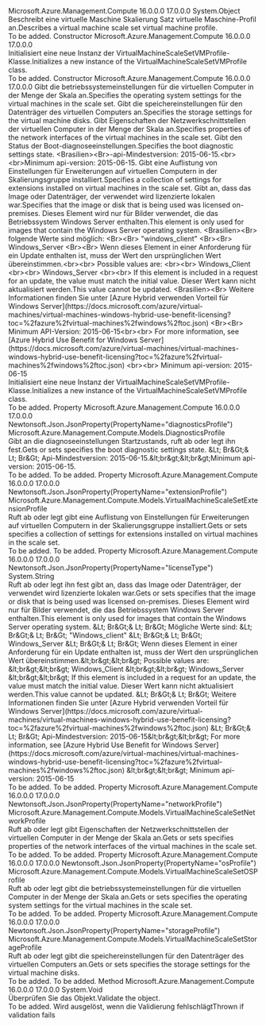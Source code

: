 <Type Name="VirtualMachineScaleSetVMProfile" FullName="Microsoft.Azure.Management.Compute.Models.VirtualMachineScaleSetVMProfile">
  <TypeSignature Language="C#" Value="public class VirtualMachineScaleSetVMProfile" />
  <TypeSignature Language="ILAsm" Value=".class public auto ansi beforefieldinit VirtualMachineScaleSetVMProfile extends System.Object" />
  <TypeSignature Language="DocId" Value="T:Microsoft.Azure.Management.Compute.Models.VirtualMachineScaleSetVMProfile" />
  <TypeSignature Language="VB.NET" Value="Public Class VirtualMachineScaleSetVMProfile" />
  <TypeSignature Language="F#" Value="type VirtualMachineScaleSetVMProfile = class" />
  <AssemblyInfo>
    <AssemblyName>Microsoft.Azure.Management.Compute</AssemblyName>
    <AssemblyVersion>16.0.0.0</AssemblyVersion>
    <AssemblyVersion>17.0.0.0</AssemblyVersion>
  </AssemblyInfo>
  <Base>
    <BaseTypeName>System.Object</BaseTypeName>
  </Base>
  <Interfaces />
  <Docs>
    <summary>
            <span data-ttu-id="3c90b-101">Beschreibt eine virtuelle Maschine Skalierung Satz virtuelle Maschine-Profil an.</span><span class="sxs-lookup"><span data-stu-id="3c90b-101">Describes a virtual machine scale set virtual machine profile.</span></span>
            </summary>
    <remarks>To be added.</remarks>
  </Docs>
  <Members>
    <Member MemberName=".ctor">
      <MemberSignature Language="C#" Value="public VirtualMachineScaleSetVMProfile ();" />
      <MemberSignature Language="ILAsm" Value=".method public hidebysig specialname rtspecialname instance void .ctor() cil managed" />
      <MemberSignature Language="DocId" Value="M:Microsoft.Azure.Management.Compute.Models.VirtualMachineScaleSetVMProfile.#ctor" />
      <MemberSignature Language="VB.NET" Value="Public Sub New ()" />
      <MemberType>Constructor</MemberType>
      <AssemblyInfo>
        <AssemblyName>Microsoft.Azure.Management.Compute</AssemblyName>
        <AssemblyVersion>16.0.0.0</AssemblyVersion>
        <AssemblyVersion>17.0.0.0</AssemblyVersion>
      </AssemblyInfo>
      <Parameters />
      <Docs>
        <summary>
            <span data-ttu-id="3c90b-102">Initialisiert eine neue Instanz der VirtualMachineScaleSetVMProfile-Klasse.</span><span class="sxs-lookup"><span data-stu-id="3c90b-102">Initializes a new instance of the VirtualMachineScaleSetVMProfile class.</span></span>
            </summary>
        <remarks>To be added.</remarks>
      </Docs>
    </Member>
    <Member MemberName=".ctor">
      <MemberSignature Language="C#" Value="public VirtualMachineScaleSetVMProfile (Microsoft.Azure.Management.Compute.Models.VirtualMachineScaleSetOSProfile osProfile = null, Microsoft.Azure.Management.Compute.Models.VirtualMachineScaleSetStorageProfile storageProfile = null, Microsoft.Azure.Management.Compute.Models.VirtualMachineScaleSetNetworkProfile networkProfile = null, Microsoft.Azure.Management.Compute.Models.DiagnosticsProfile diagnosticsProfile = null, Microsoft.Azure.Management.Compute.Models.VirtualMachineScaleSetExtensionProfile extensionProfile = null, string licenseType = null);" />
      <MemberSignature Language="ILAsm" Value=".method public hidebysig specialname rtspecialname instance void .ctor(class Microsoft.Azure.Management.Compute.Models.VirtualMachineScaleSetOSProfile osProfile, class Microsoft.Azure.Management.Compute.Models.VirtualMachineScaleSetStorageProfile storageProfile, class Microsoft.Azure.Management.Compute.Models.VirtualMachineScaleSetNetworkProfile networkProfile, class Microsoft.Azure.Management.Compute.Models.DiagnosticsProfile diagnosticsProfile, class Microsoft.Azure.Management.Compute.Models.VirtualMachineScaleSetExtensionProfile extensionProfile, string licenseType) cil managed" />
      <MemberSignature Language="DocId" Value="M:Microsoft.Azure.Management.Compute.Models.VirtualMachineScaleSetVMProfile.#ctor(Microsoft.Azure.Management.Compute.Models.VirtualMachineScaleSetOSProfile,Microsoft.Azure.Management.Compute.Models.VirtualMachineScaleSetStorageProfile,Microsoft.Azure.Management.Compute.Models.VirtualMachineScaleSetNetworkProfile,Microsoft.Azure.Management.Compute.Models.DiagnosticsProfile,Microsoft.Azure.Management.Compute.Models.VirtualMachineScaleSetExtensionProfile,System.String)" />
      <MemberSignature Language="F#" Value="new Microsoft.Azure.Management.Compute.Models.VirtualMachineScaleSetVMProfile : Microsoft.Azure.Management.Compute.Models.VirtualMachineScaleSetOSProfile * Microsoft.Azure.Management.Compute.Models.VirtualMachineScaleSetStorageProfile * Microsoft.Azure.Management.Compute.Models.VirtualMachineScaleSetNetworkProfile * Microsoft.Azure.Management.Compute.Models.DiagnosticsProfile * Microsoft.Azure.Management.Compute.Models.VirtualMachineScaleSetExtensionProfile * string -&gt; Microsoft.Azure.Management.Compute.Models.VirtualMachineScaleSetVMProfile" Usage="new Microsoft.Azure.Management.Compute.Models.VirtualMachineScaleSetVMProfile (osProfile, storageProfile, networkProfile, diagnosticsProfile, extensionProfile, licenseType)" />
      <MemberType>Constructor</MemberType>
      <AssemblyInfo>
        <AssemblyName>Microsoft.Azure.Management.Compute</AssemblyName>
        <AssemblyVersion>16.0.0.0</AssemblyVersion>
        <AssemblyVersion>17.0.0.0</AssemblyVersion>
      </AssemblyInfo>
      <Parameters>
        <Parameter Name="osProfile" Type="Microsoft.Azure.Management.Compute.Models.VirtualMachineScaleSetOSProfile" />
        <Parameter Name="storageProfile" Type="Microsoft.Azure.Management.Compute.Models.VirtualMachineScaleSetStorageProfile" />
        <Parameter Name="networkProfile" Type="Microsoft.Azure.Management.Compute.Models.VirtualMachineScaleSetNetworkProfile" />
        <Parameter Name="diagnosticsProfile" Type="Microsoft.Azure.Management.Compute.Models.DiagnosticsProfile" />
        <Parameter Name="extensionProfile" Type="Microsoft.Azure.Management.Compute.Models.VirtualMachineScaleSetExtensionProfile" />
        <Parameter Name="licenseType" Type="System.String" />
      </Parameters>
      <Docs>
        <param name="osProfile"><span data-ttu-id="3c90b-103">Gibt die betriebssystemeinstellungen für die virtuellen Computer in der Menge der Skala an.</span><span class="sxs-lookup"><span data-stu-id="3c90b-103">Specifies the operating system settings for the virtual machines in the scale set.</span></span></param>
        <param name="storageProfile"><span data-ttu-id="3c90b-104">Gibt die speichereinstellungen für den Datenträger des virtuellen Computers an.</span><span class="sxs-lookup"><span data-stu-id="3c90b-104">Specifies the storage settings for the virtual machine disks.</span></span></param>
        <param name="networkProfile"><span data-ttu-id="3c90b-105">Gibt Eigenschaften der Netzwerkschnittstellen der virtuellen Computer in der Menge der Skala an.</span><span class="sxs-lookup"><span data-stu-id="3c90b-105">Specifies properties of the network interfaces of the virtual machines in the scale set.</span></span></param>
        <param name="diagnosticsProfile"><span data-ttu-id="3c90b-106">Gibt den Status der Boot-diagnoseeinstellungen.</span><span class="sxs-lookup"><span data-stu-id="3c90b-106">Specifies the boot diagnostic settings state.</span></span> <span data-ttu-id="3c90b-107">&lt;Brasilien&gt;&lt;Br&gt;-api-Mindestversion: 2015-06-15.</span><span class="sxs-lookup"><span data-stu-id="3c90b-107">&lt;br&gt;&lt;br&gt;Minimum api-version: 2015-06-15.</span></span></param>
        <param name="extensionProfile"><span data-ttu-id="3c90b-108">Gibt eine Auflistung von Einstellungen für Erweiterungen auf virtuellen Computern in der Skalierungsgruppe installiert.</span><span class="sxs-lookup"><span data-stu-id="3c90b-108">Specifies a collection of settings for extensions installed on virtual machines in the scale set.</span></span></param>
        <param name="licenseType"><span data-ttu-id="3c90b-109">Gibt an, dass das Image oder Datenträger, der verwendet wird lizenzierte lokalen war.</span><span class="sxs-lookup"><span data-stu-id="3c90b-109">Specifies that the image or disk that is being used was licensed on-premises.</span></span> <span data-ttu-id="3c90b-110">Dieses Element wird nur für Bilder verwendet, die das Betriebssystem Windows Server enthalten.</span><span class="sxs-lookup"><span data-stu-id="3c90b-110">This element is only used for images that contain the Windows Server operating system.</span></span>
            <span data-ttu-id="3c90b-111">&lt;Brasilien&gt;&lt;Br&gt; folgende Werte sind möglich: &lt;Br&gt;&lt;Br&gt; "windows_client" &lt;Br&gt;&lt;Br&gt; Windows_Server &lt;Br&gt;&lt;Br&gt; Wenn dieses Element in einer Anforderung für ein Update enthalten ist, muss der Wert den ursprünglichen Wert übereinstimmen.</span><span class="sxs-lookup"><span data-stu-id="3c90b-111">&lt;br&gt;&lt;br&gt; Possible values are: &lt;br&gt;&lt;br&gt; Windows_Client &lt;br&gt;&lt;br&gt; Windows_Server &lt;br&gt;&lt;br&gt; If this element is included in a request for an update, the value must match the initial value.</span></span> <span data-ttu-id="3c90b-112">Dieser Wert kann nicht aktualisiert werden.</span><span class="sxs-lookup"><span data-stu-id="3c90b-112">This value cannot be updated.</span></span> <span data-ttu-id="3c90b-113">&lt;Brasilien&gt;&lt;Br&gt; Weitere Informationen finden Sie unter [Azure Hybrid verwenden Vorteil für Windows Server](https://docs.microsoft.com/azure/virtual-machines/virtual-machines-windows-hybrid-use-benefit-licensing?toc=%2fazure%2fvirtual-machines%2fwindows%2ftoc.json) &lt;Br&gt;&lt;Br&gt; Minimum API-Version: 2015-06-15</span><span class="sxs-lookup"><span data-stu-id="3c90b-113">&lt;br&gt;&lt;br&gt; For more information, see [Azure Hybrid Use Benefit for Windows Server](https://docs.microsoft.com/azure/virtual-machines/virtual-machines-windows-hybrid-use-benefit-licensing?toc=%2fazure%2fvirtual-machines%2fwindows%2ftoc.json) &lt;br&gt;&lt;br&gt; Minimum api-version: 2015-06-15</span></span></param>
        <summary>
            <span data-ttu-id="3c90b-114">Initialisiert eine neue Instanz der VirtualMachineScaleSetVMProfile-Klasse.</span><span class="sxs-lookup"><span data-stu-id="3c90b-114">Initializes a new instance of the VirtualMachineScaleSetVMProfile class.</span></span>
            </summary>
        <remarks>To be added.</remarks>
      </Docs>
    </Member>
    <Member MemberName="DiagnosticsProfile">
      <MemberSignature Language="C#" Value="public Microsoft.Azure.Management.Compute.Models.DiagnosticsProfile DiagnosticsProfile { get; set; }" />
      <MemberSignature Language="ILAsm" Value=".property instance class Microsoft.Azure.Management.Compute.Models.DiagnosticsProfile DiagnosticsProfile" />
      <MemberSignature Language="DocId" Value="P:Microsoft.Azure.Management.Compute.Models.VirtualMachineScaleSetVMProfile.DiagnosticsProfile" />
      <MemberSignature Language="VB.NET" Value="Public Property DiagnosticsProfile As DiagnosticsProfile" />
      <MemberSignature Language="F#" Value="member this.DiagnosticsProfile : Microsoft.Azure.Management.Compute.Models.DiagnosticsProfile with get, set" Usage="Microsoft.Azure.Management.Compute.Models.VirtualMachineScaleSetVMProfile.DiagnosticsProfile" />
      <MemberType>Property</MemberType>
      <AssemblyInfo>
        <AssemblyName>Microsoft.Azure.Management.Compute</AssemblyName>
        <AssemblyVersion>16.0.0.0</AssemblyVersion>
        <AssemblyVersion>17.0.0.0</AssemblyVersion>
      </AssemblyInfo>
      <Attributes>
        <Attribute>
          <AttributeName>Newtonsoft.Json.JsonProperty(PropertyName="diagnosticsProfile")</AttributeName>
        </Attribute>
      </Attributes>
      <ReturnValue>
        <ReturnType>Microsoft.Azure.Management.Compute.Models.DiagnosticsProfile</ReturnType>
      </ReturnValue>
      <Docs>
        <summary>
            <span data-ttu-id="3c90b-115">Gibt an die diagnoseeinstellungen Startzustands, ruft ab oder legt ihn fest.</span><span class="sxs-lookup"><span data-stu-id="3c90b-115">Gets or sets specifies the boot diagnostic settings state.</span></span>
            <span data-ttu-id="3c90b-116">&amp;Lt; Br&amp;Gt;&amp; Lt; Br&amp;Gt; Api-Mindestversion: 2015-06-15.</span><span class="sxs-lookup"><span data-stu-id="3c90b-116">&amp;lt;br&amp;gt;&amp;lt;br&amp;gt;Minimum api-version: 2015-06-15.</span></span>
            </summary>
        <value>To be added.</value>
        <remarks>To be added.</remarks>
      </Docs>
    </Member>
    <Member MemberName="ExtensionProfile">
      <MemberSignature Language="C#" Value="public Microsoft.Azure.Management.Compute.Models.VirtualMachineScaleSetExtensionProfile ExtensionProfile { get; set; }" />
      <MemberSignature Language="ILAsm" Value=".property instance class Microsoft.Azure.Management.Compute.Models.VirtualMachineScaleSetExtensionProfile ExtensionProfile" />
      <MemberSignature Language="DocId" Value="P:Microsoft.Azure.Management.Compute.Models.VirtualMachineScaleSetVMProfile.ExtensionProfile" />
      <MemberSignature Language="VB.NET" Value="Public Property ExtensionProfile As VirtualMachineScaleSetExtensionProfile" />
      <MemberSignature Language="F#" Value="member this.ExtensionProfile : Microsoft.Azure.Management.Compute.Models.VirtualMachineScaleSetExtensionProfile with get, set" Usage="Microsoft.Azure.Management.Compute.Models.VirtualMachineScaleSetVMProfile.ExtensionProfile" />
      <MemberType>Property</MemberType>
      <AssemblyInfo>
        <AssemblyName>Microsoft.Azure.Management.Compute</AssemblyName>
        <AssemblyVersion>16.0.0.0</AssemblyVersion>
        <AssemblyVersion>17.0.0.0</AssemblyVersion>
      </AssemblyInfo>
      <Attributes>
        <Attribute>
          <AttributeName>Newtonsoft.Json.JsonProperty(PropertyName="extensionProfile")</AttributeName>
        </Attribute>
      </Attributes>
      <ReturnValue>
        <ReturnType>Microsoft.Azure.Management.Compute.Models.VirtualMachineScaleSetExtensionProfile</ReturnType>
      </ReturnValue>
      <Docs>
        <summary>
            <span data-ttu-id="3c90b-117">Ruft ab oder legt gibt eine Auflistung von Einstellungen für Erweiterungen auf virtuellen Computern in der Skalierungsgruppe installiert.</span><span class="sxs-lookup"><span data-stu-id="3c90b-117">Gets or sets specifies a collection of settings for extensions installed on virtual machines in the scale set.</span></span>
            </summary>
        <value>To be added.</value>
        <remarks>To be added.</remarks>
      </Docs>
    </Member>
    <Member MemberName="LicenseType">
      <MemberSignature Language="C#" Value="public string LicenseType { get; set; }" />
      <MemberSignature Language="ILAsm" Value=".property instance string LicenseType" />
      <MemberSignature Language="DocId" Value="P:Microsoft.Azure.Management.Compute.Models.VirtualMachineScaleSetVMProfile.LicenseType" />
      <MemberSignature Language="VB.NET" Value="Public Property LicenseType As String" />
      <MemberSignature Language="F#" Value="member this.LicenseType : string with get, set" Usage="Microsoft.Azure.Management.Compute.Models.VirtualMachineScaleSetVMProfile.LicenseType" />
      <MemberType>Property</MemberType>
      <AssemblyInfo>
        <AssemblyName>Microsoft.Azure.Management.Compute</AssemblyName>
        <AssemblyVersion>16.0.0.0</AssemblyVersion>
        <AssemblyVersion>17.0.0.0</AssemblyVersion>
      </AssemblyInfo>
      <Attributes>
        <Attribute>
          <AttributeName>Newtonsoft.Json.JsonProperty(PropertyName="licenseType")</AttributeName>
        </Attribute>
      </Attributes>
      <ReturnValue>
        <ReturnType>System.String</ReturnType>
      </ReturnValue>
      <Docs>
        <summary>
            <span data-ttu-id="3c90b-118">Ruft ab oder legt ihn fest gibt an, dass das Image oder Datenträger, der verwendet wird lizenzierte lokalen war.</span><span class="sxs-lookup"><span data-stu-id="3c90b-118">Gets or sets specifies that the image or disk that is being used was licensed on-premises.</span></span> <span data-ttu-id="3c90b-119">Dieses Element wird nur für Bilder verwendet, die das Betriebssystem Windows Server enthalten.</span><span class="sxs-lookup"><span data-stu-id="3c90b-119">This element is only used for images that contain the Windows Server operating system.</span></span>
            <span data-ttu-id="3c90b-120">&amp;Lt; Br&amp;Gt;&amp; Lt; Br&amp;Gt; Mögliche Werte sind: &amp;Lt; Br&amp;Gt;&amp; Lt; Br&amp;Gt; "Windows_client" &amp;Lt; Br&amp;Gt;&amp; Lt; Br&amp;Gt; Windows_Server &amp;Lt; Br&amp;Gt;&amp; Lt; Br&amp;Gt; Wenn dieses Element in einer Anforderung für ein Update enthalten ist, muss der Wert den ursprünglichen Wert übereinstimmen.</span><span class="sxs-lookup"><span data-stu-id="3c90b-120">&amp;lt;br&amp;gt;&amp;lt;br&amp;gt; Possible values are: &amp;lt;br&amp;gt;&amp;lt;br&amp;gt; Windows_Client &amp;lt;br&amp;gt;&amp;lt;br&amp;gt; Windows_Server &amp;lt;br&amp;gt;&amp;lt;br&amp;gt; If this element is included in a request for an update, the value must match the initial value.</span></span>
            <span data-ttu-id="3c90b-121">Dieser Wert kann nicht aktualisiert werden.</span><span class="sxs-lookup"><span data-stu-id="3c90b-121">This value cannot be updated.</span></span> <span data-ttu-id="3c90b-122">&amp;Lt; Br&amp;Gt;&amp; Lt; Br&amp;Gt; Weitere Informationen finden Sie unter [Azure Hybrid verwenden Vorteil für Windows Server](https://docs.microsoft.com/azure/virtual-machines/virtual-machines-windows-hybrid-use-benefit-licensing?toc=%2fazure%2fvirtual-machines%2fwindows%2ftoc.json) &amp;Lt; Br&amp;Gt;&amp; Lt; Br&amp;Gt; Api-Mindestversion: 2015-06-15</span><span class="sxs-lookup"><span data-stu-id="3c90b-122">&amp;lt;br&amp;gt;&amp;lt;br&amp;gt; For more information, see [Azure Hybrid Use Benefit for Windows Server](https://docs.microsoft.com/azure/virtual-machines/virtual-machines-windows-hybrid-use-benefit-licensing?toc=%2fazure%2fvirtual-machines%2fwindows%2ftoc.json) &amp;lt;br&amp;gt;&amp;lt;br&amp;gt; Minimum api-version: 2015-06-15</span></span>
            </summary>
        <value>To be added.</value>
        <remarks>To be added.</remarks>
      </Docs>
    </Member>
    <Member MemberName="NetworkProfile">
      <MemberSignature Language="C#" Value="public Microsoft.Azure.Management.Compute.Models.VirtualMachineScaleSetNetworkProfile NetworkProfile { get; set; }" />
      <MemberSignature Language="ILAsm" Value=".property instance class Microsoft.Azure.Management.Compute.Models.VirtualMachineScaleSetNetworkProfile NetworkProfile" />
      <MemberSignature Language="DocId" Value="P:Microsoft.Azure.Management.Compute.Models.VirtualMachineScaleSetVMProfile.NetworkProfile" />
      <MemberSignature Language="VB.NET" Value="Public Property NetworkProfile As VirtualMachineScaleSetNetworkProfile" />
      <MemberSignature Language="F#" Value="member this.NetworkProfile : Microsoft.Azure.Management.Compute.Models.VirtualMachineScaleSetNetworkProfile with get, set" Usage="Microsoft.Azure.Management.Compute.Models.VirtualMachineScaleSetVMProfile.NetworkProfile" />
      <MemberType>Property</MemberType>
      <AssemblyInfo>
        <AssemblyName>Microsoft.Azure.Management.Compute</AssemblyName>
        <AssemblyVersion>16.0.0.0</AssemblyVersion>
        <AssemblyVersion>17.0.0.0</AssemblyVersion>
      </AssemblyInfo>
      <Attributes>
        <Attribute>
          <AttributeName>Newtonsoft.Json.JsonProperty(PropertyName="networkProfile")</AttributeName>
        </Attribute>
      </Attributes>
      <ReturnValue>
        <ReturnType>Microsoft.Azure.Management.Compute.Models.VirtualMachineScaleSetNetworkProfile</ReturnType>
      </ReturnValue>
      <Docs>
        <summary>
            <span data-ttu-id="3c90b-123">Ruft ab oder legt gibt Eigenschaften der Netzwerkschnittstellen der virtuellen Computer in der Menge der Skala an.</span><span class="sxs-lookup"><span data-stu-id="3c90b-123">Gets or sets specifies properties of the network interfaces of the virtual machines in the scale set.</span></span>
            </summary>
        <value>To be added.</value>
        <remarks>To be added.</remarks>
      </Docs>
    </Member>
    <Member MemberName="OsProfile">
      <MemberSignature Language="C#" Value="public Microsoft.Azure.Management.Compute.Models.VirtualMachineScaleSetOSProfile OsProfile { get; set; }" />
      <MemberSignature Language="ILAsm" Value=".property instance class Microsoft.Azure.Management.Compute.Models.VirtualMachineScaleSetOSProfile OsProfile" />
      <MemberSignature Language="DocId" Value="P:Microsoft.Azure.Management.Compute.Models.VirtualMachineScaleSetVMProfile.OsProfile" />
      <MemberSignature Language="VB.NET" Value="Public Property OsProfile As VirtualMachineScaleSetOSProfile" />
      <MemberSignature Language="F#" Value="member this.OsProfile : Microsoft.Azure.Management.Compute.Models.VirtualMachineScaleSetOSProfile with get, set" Usage="Microsoft.Azure.Management.Compute.Models.VirtualMachineScaleSetVMProfile.OsProfile" />
      <MemberType>Property</MemberType>
      <AssemblyInfo>
        <AssemblyName>Microsoft.Azure.Management.Compute</AssemblyName>
        <AssemblyVersion>16.0.0.0</AssemblyVersion>
        <AssemblyVersion>17.0.0.0</AssemblyVersion>
      </AssemblyInfo>
      <Attributes>
        <Attribute>
          <AttributeName>Newtonsoft.Json.JsonProperty(PropertyName="osProfile")</AttributeName>
        </Attribute>
      </Attributes>
      <ReturnValue>
        <ReturnType>Microsoft.Azure.Management.Compute.Models.VirtualMachineScaleSetOSProfile</ReturnType>
      </ReturnValue>
      <Docs>
        <summary>
            <span data-ttu-id="3c90b-124">Ruft ab oder legt gibt die betriebssystemeinstellungen für die virtuellen Computer in der Menge der Skala an.</span><span class="sxs-lookup"><span data-stu-id="3c90b-124">Gets or sets specifies the operating system settings for the virtual machines in the scale set.</span></span>
            </summary>
        <value>To be added.</value>
        <remarks>To be added.</remarks>
      </Docs>
    </Member>
    <Member MemberName="StorageProfile">
      <MemberSignature Language="C#" Value="public Microsoft.Azure.Management.Compute.Models.VirtualMachineScaleSetStorageProfile StorageProfile { get; set; }" />
      <MemberSignature Language="ILAsm" Value=".property instance class Microsoft.Azure.Management.Compute.Models.VirtualMachineScaleSetStorageProfile StorageProfile" />
      <MemberSignature Language="DocId" Value="P:Microsoft.Azure.Management.Compute.Models.VirtualMachineScaleSetVMProfile.StorageProfile" />
      <MemberSignature Language="VB.NET" Value="Public Property StorageProfile As VirtualMachineScaleSetStorageProfile" />
      <MemberSignature Language="F#" Value="member this.StorageProfile : Microsoft.Azure.Management.Compute.Models.VirtualMachineScaleSetStorageProfile with get, set" Usage="Microsoft.Azure.Management.Compute.Models.VirtualMachineScaleSetVMProfile.StorageProfile" />
      <MemberType>Property</MemberType>
      <AssemblyInfo>
        <AssemblyName>Microsoft.Azure.Management.Compute</AssemblyName>
        <AssemblyVersion>16.0.0.0</AssemblyVersion>
        <AssemblyVersion>17.0.0.0</AssemblyVersion>
      </AssemblyInfo>
      <Attributes>
        <Attribute>
          <AttributeName>Newtonsoft.Json.JsonProperty(PropertyName="storageProfile")</AttributeName>
        </Attribute>
      </Attributes>
      <ReturnValue>
        <ReturnType>Microsoft.Azure.Management.Compute.Models.VirtualMachineScaleSetStorageProfile</ReturnType>
      </ReturnValue>
      <Docs>
        <summary>
            <span data-ttu-id="3c90b-125">Ruft ab oder legt gibt die speichereinstellungen für den Datenträger des virtuellen Computers an.</span><span class="sxs-lookup"><span data-stu-id="3c90b-125">Gets or sets specifies the storage settings for the virtual machine disks.</span></span>
            </summary>
        <value>To be added.</value>
        <remarks>To be added.</remarks>
      </Docs>
    </Member>
    <Member MemberName="Validate">
      <MemberSignature Language="C#" Value="public virtual void Validate ();" />
      <MemberSignature Language="ILAsm" Value=".method public hidebysig newslot virtual instance void Validate() cil managed" />
      <MemberSignature Language="DocId" Value="M:Microsoft.Azure.Management.Compute.Models.VirtualMachineScaleSetVMProfile.Validate" />
      <MemberSignature Language="VB.NET" Value="Public Overridable Sub Validate ()" />
      <MemberSignature Language="F#" Value="abstract member Validate : unit -&gt; unit&#xA;override this.Validate : unit -&gt; unit" Usage="virtualMachineScaleSetVMProfile.Validate " />
      <MemberType>Method</MemberType>
      <AssemblyInfo>
        <AssemblyName>Microsoft.Azure.Management.Compute</AssemblyName>
        <AssemblyVersion>16.0.0.0</AssemblyVersion>
        <AssemblyVersion>17.0.0.0</AssemblyVersion>
      </AssemblyInfo>
      <ReturnValue>
        <ReturnType>System.Void</ReturnType>
      </ReturnValue>
      <Parameters />
      <Docs>
        <summary>
            <span data-ttu-id="3c90b-126">Überprüfen Sie das Objekt.</span><span class="sxs-lookup"><span data-stu-id="3c90b-126">Validate the object.</span></span>
            </summary>
        <remarks>To be added.</remarks>
        <exception cref="T:Microsoft.Rest.ValidationException">
            <span data-ttu-id="3c90b-127">Wird ausgelöst, wenn die Validierung fehlschlägt</span><span class="sxs-lookup"><span data-stu-id="3c90b-127">Thrown if validation fails</span></span>
            </exception>
      </Docs>
    </Member>
  </Members>
</Type>